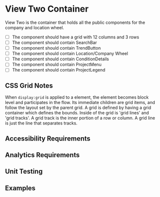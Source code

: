 # View Two Container

View Two is the container that holds all the public components for the company
and location wheel.

* [ ] The component should have a grid with 12 columns and 3 rows
* [ ] The component should contain SearchBar
* [ ] The component should contain TrendButton
* [ ] The component should contain Location/Company Wheel
* [ ] The component should contain ConditionDetails
* [ ] The component should contain ProjectMenu
* [ ] The component should contain ProjectLegend

## CSS Grid Notes

When `display:grid` is applied to a element, the element becomes block level and participates in the
flow. Its immediate children are grid items, and follow the layout set by the parent grid.
A grid is defined by having a grid container which defines the bounds. Inside of the grid is
'grid lines' and 'grid tracks'. A grid track is the inner portion of a row or column.
A grid line is just the line that separates tracks.

## Accessibility Requirements


## Analytics Requirements


## Unit Testing


## Examples
